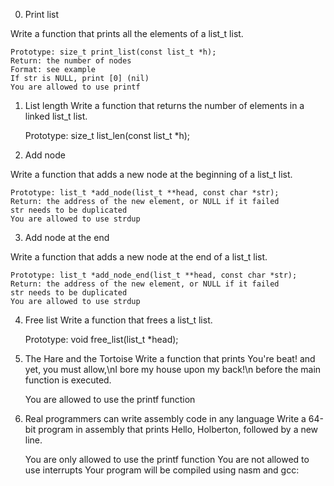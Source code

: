 
0. Print list

Write a function that prints all the elements of a list_t list.

    Prototype: size_t print_list(const list_t *h);
    Return: the number of nodes
    Format: see example
    If str is NULL, print [0] (nil)
    You are allowed to use printf

1. List length 
Write a function that returns the number of elements in a linked list_t list.

    Prototype: size_t list_len(const list_t *h);

2. Add node

Write a function that adds a new node at the beginning of a list_t list.

    Prototype: list_t *add_node(list_t **head, const char *str);
    Return: the address of the new element, or NULL if it failed
    str needs to be duplicated
    You are allowed to use strdup

3. Add node at the end

Write a function that adds a new node at the end of a list_t list.

    Prototype: list_t *add_node_end(list_t **head, const char *str);
    Return: the address of the new element, or NULL if it failed
    str needs to be duplicated
    You are allowed to use strdup

4. Free list 
Write a function that frees a list_t list.

    Prototype: void free_list(list_t *head);

5. The Hare and the Tortoise 
Write a function that prints You're beat! and yet, you must allow,\nI bore my house upon my back!\n before the main function is executed.

    You are allowed to use the printf function

6. Real programmers can write assembly code in any language 
Write a 64-bit program in assembly that prints Hello, Holberton, followed by a new line.

    You are only allowed to use the printf function
    You are not allowed to use interrupts
    Your program will be compiled using nasm and gcc:




